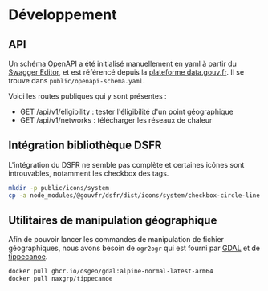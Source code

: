 # Développement

## API

Un schéma OpenAPI a été initialisé manuellement en yaml à partir du [Swagger Editor](https://editor-next.swagger.io/), et est référencé depuis la [plateforme data.gouv.fr](https://www.data.gouv.fr/fr/dataservices/api-france-chaleur-urbaine/).
Il se trouve dans `public/openapi-schema.yaml`.

Voici les routes publiques qui y sont présentes :
- GET /api/v1/eligibility : tester l'éligibilité d'un point géographique
- GET /api/v1/networks : télécharger les réseaux de chaleur


## Intégration bibliothèque DSFR

L'intégration du DSFR ne semble pas complète et certaines icônes sont introuvables, notamment les checkbox des tags.

```sh
mkdir -p public/icons/system
cp -a node_modules/@gouvfr/dsfr/dist/icons/system/checkbox-circle-line.svg public/icons/system/checkbox-circle-line.svg
```

## Utilitaires de manipulation géographique

Afin de pouvoir lancer les commandes de manipulation de fichier géographiques, nous avons besoin de `ogr2ogr` qui est fourni par [GDAL](https://gdal.org/en/stable/download.html) et de [tippecanoe](https://github.com/mapbox/tippecanoe).

```sh
docker pull ghcr.io/osgeo/gdal:alpine-normal-latest-arm64
docker pull naxgrp/tippecanoe
```
